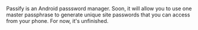 Passify is an Android passsword manager. Soon, it will allow you to use one
master passphrase to generate unique site passwords that you can access from
your phone. For now, it's unfinished.
